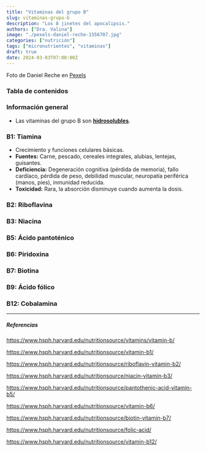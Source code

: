 ```yaml
---
title: "Vitaminas del grupo B"
slug: vitaminas-grupo-b
description: "Los 8 jinetes del apocalipsis."
authors: ["Dra. Valina"]
image: "./pexels-daniel-reche-1556707.jpg"
categories: ["nutrición"]
tags: ["micronutrientes", "vitaminas"]
draft: true
date: 2024-03-03T07:00:00Z
---
```


<span class="attribution">Foto de Daniel Reche en [Pexels](https://www.pexels.com/photo/eggs-in-tray-on-white-surface-1556707/)</span>


### Tabla de contenidos


### Información general
- Las vitaminas del grupo B son **[hidrosolubles](../vitaminas)**.

### B1: Tiamina
- Crecimiento y funciones celulares básicas.
- **Fuentes:** Carne, pescado, cereales integrales, alubias, lentejas, guisantes.
- **Deficiencia:** Degeneración cognitiva (pérdida de memoria), fallo cardíaco, pérdida de peso, debilidad muscular, neuropatía periférica (manos, pies), inmunidad reducida.
- **Toxicidad:** Rara, la absorción disminuye cuando aumenta la dosis.

### B2: Riboflavina

### B3: Niacina

### B5: Ácido pantoténico

### B6: Piridoxina

### B7: Biotina

### B9: Ácido fólico

### B12: Cobalamina


---

##### Referencias

https://www.hsph.harvard.edu/nutritionsource/vitamins/vitamin-b/

https://www.hsph.harvard.edu/nutritionsource/vitamin-b1/

https://www.hsph.harvard.edu/nutritionsource/riboflavin-vitamin-b2/

https://www.hsph.harvard.edu/nutritionsource/niacin-vitamin-b3/

https://www.hsph.harvard.edu/nutritionsource/pantothenic-acid-vitamin-b5/

https://www.hsph.harvard.edu/nutritionsource/vitamin-b6/

https://www.hsph.harvard.edu/nutritionsource/biotin-vitamin-b7/

https://www.hsph.harvard.edu/nutritionsource/folic-acid/

https://www.hsph.harvard.edu/nutritionsource/vitamin-b12/
